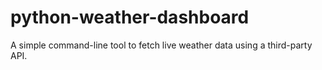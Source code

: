 # python-weather-dashboard
A simple command-line tool to fetch live weather data using a third-party API.
